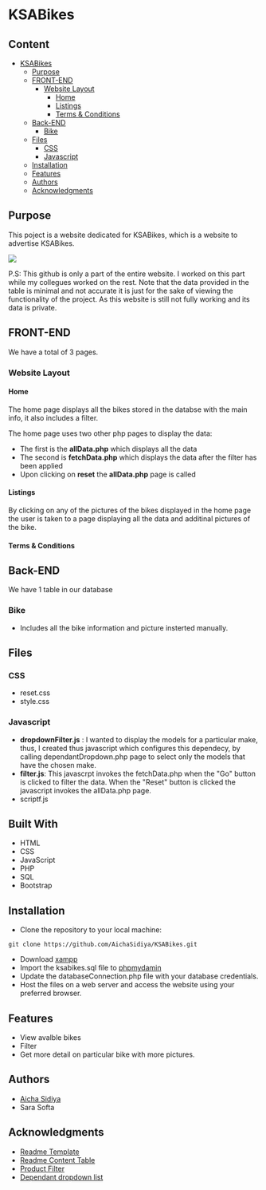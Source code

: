 <!--Title-->
# KSABikes
<!--Content Table-->

## Content 

- [KSABikes](#KSABikes)
  * [Purpose](#purpose)
  * [FRONT-END](#front-end)
    + [Website Layout](#website-layout)
      - [Home](#home)
      - [Listings](#Listings)
      - [Terms & Conditions](#Terms-&-Conditions)  
  * [Back-END](#back-end)
    + [Bike](#Bike)
  * [Files](#files)
    + [CSS](#css)
    + [Javascript](#javascript)
  * [Installation](#getting-started)
  * [Features](#features)
  * [Authors](#authors)
  * [Acknowledgments](#acknowledgments)


## Purpose
<!--Purpose of the project-->
This poject is a website dedicated for KSABikes, which is a website to advertise KSABikes.

<img src="https://github.com/AichaSidiya/KSABikes/blob/main/demoKSABikes.gif" />

P.S: This github is only a part of the entire website. I worked on this part while my collegues worked on the rest. Note that the data provided in the table is minimal and not accurate it is just for the sake of viewing the functionality of the project. As this website is still not fully working and its data is private.

<!--Header 3 front end-->
## FRONT-END
We have a total of 3 pages.

### Website Layout

#### Home
The home page displays all the bikes stored in the databse with the main info, it also includes a filter.

The home page uses two other php pages to display the data: 

* The first is the **allData.php** which displays all the data
* The second is **fetchData.php** which displays the data after the filter has been applied
* Upon clicking on **reset** the **allData.php** page is called

#### Listings
By clicking on any of the pictures of the bikes displayed in the home page the user is taken to a page displaying all the data and additinal pictures of the bike.

#### Terms & Conditions

## Back-END

We have 1 table in our database

### Bike
* Includes all the bike information and picture insterted manually.


## Files
### CSS

* reset.css
* style.css

### Javascript

* **dropdownFilter.js** : I wanted to display the models for a particular make, thus, I created thus javascript which configures this dependecy, by calling dependantDropdown.php page to select only the models that have the chosen make.
* **filter.js**: This javascrpt invokes the fetchData.php when the "Go" button is clicked to filter the data. When the "Reset" button is clicked the javascript invokes the allData.php page.
* scriptf.js

## Built With
* HTML
* CSS
* JavaScript
* PHP
* SQL
* Bootstrap

<!--Header 3 installation and launching the project-->
## Installation
* Clone the repository to your local machine:
```
git clone https://github.com/AichaSidiya/KSABikes.git
```
* Download [xampp](https://www.apachefriends.org/download.html)
* Import the ksabikes.sql file to [phpmydamin](localhost/phpmyadmin/)
* Update the databaseConnection.php file with your database credentials.
* Host the files on a web server and access the website using your preferred browser.

## Features
* View avalble bikes
* Filter 
* Get more detail on particular bike with more pictures.

## Authors
<!-- The contributors to the project-->
* [Aicha Sidiya](https://github.com/AichaSidiya)
* Sara Softa


## Acknowledgments
<!-- Insparation files, codes, and general refrences used in writing the code of the project-->
* [Readme Template](https://gist.github.com/DomPizzie/7a5ff55ffa9081f2de27c315f5018afc)
* [Readme Content Table](https://ecotrust-canada.github.io/markdown-toc/)
* [Product Filter](https://www.webslesson.info/2018/08/how-to-make-product-filter-in-php-using-ajax.html)
* [Dependant dropdown list](https://www.laravelcode.com/post/how-to-make-dependent-dropdown-list-using-jquery-ajax-in-php)
